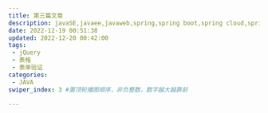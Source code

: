 ```yaml
---
title: 第三篇文章
description: javaSE,javaee,javaweb,spring,spring boot,spring cloud,spring cloud alibaba
date: 2022-12-19 00:51:38
updated: 2022-12-20 00:42:00
tags:
 - jQuery
 - 表格
 - 表单验证
categories:
 - JAVA
swiper_index: 3 #置顶轮播图顺序，非负整数，数字越大越靠前

---
```

